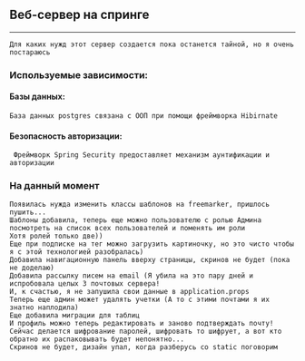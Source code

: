 ## Веб-сервер на спринге

---

`Для каких нужд этот сервер создается пока останется тайной, но я очень постараюсь`
### Используемые зависимости:
#### Базы данных:
	База данных postgres связана с ООП при помощи фреймворка Hibirnate 
#### Безопасность авторизации:
	 Фреймворк Spring Security предоставляет механизм аунтификации и авторизации
### На данный момент
	Появилась нужда изменить классы шаблонов на freemarker, пришлось пушить...
    Шаблоны добавила, теперь еще можно пользователю с ролью Админа 
    посмотреть на список всех пользователей и поменять им роли
    Хотя ролей только две)) 
    Еще при подписке на тег можно загрузить картиночку, но это чисто чтобы я с этой технологией разобралась)
    Добавила навигационную панель вверху страницы, скринов не будет (пока не доделаю)
    Добавила рассылку писем на email (Я убила на это пару дней и испробовала целых 3 почтовых сервера!
    И, к счастью, я не запушила свои данные в application.props 
    Теперь еще админ может удалять учетки (А то с этими почтами я их знатно наплодила)
    Еще добавила миграции для таблиц
    И профиль можно теперь редактировать и заново подтверждать почту!
    Сейчас делается шифрование паролей, шифровать то шифрует, а вот кто обратно их распаковывать будет непонятно...
    Скринов не будет, дизайн упал, когда разберусь со static поговорим


